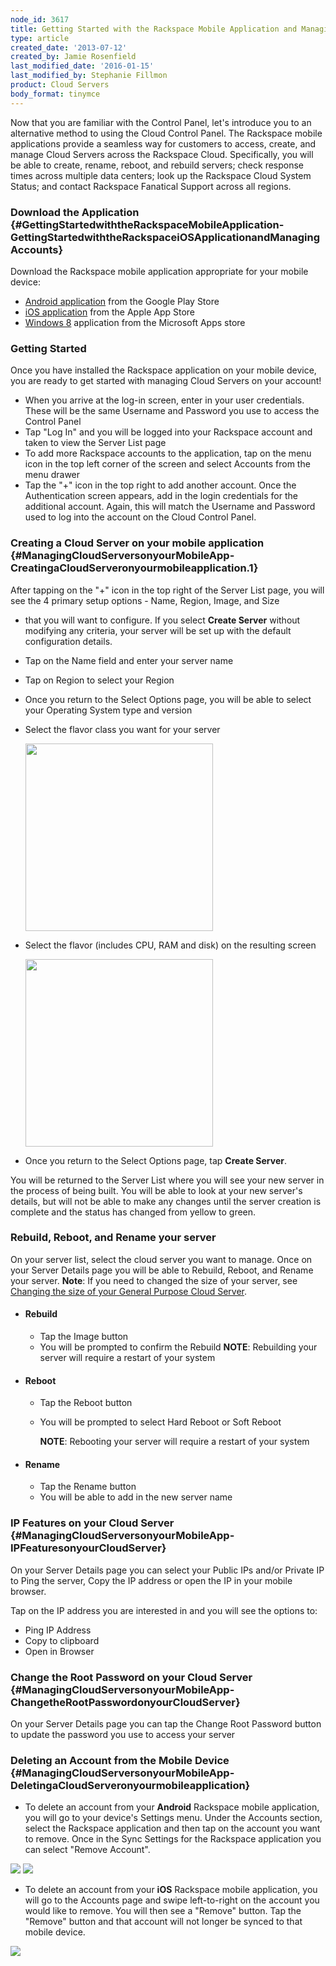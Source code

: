 ```yaml
---
node_id: 3617
title: Getting Started with the Rackspace Mobile Application and Managing Accounts
type: article
created_date: '2013-07-12'
created_by: Jamie Rosenfield
last_modified_date: '2016-01-15'
last_modified_by: Stephanie Fillmon
product: Cloud Servers
body_format: tinymce
---
```


Now that you are familiar with the Control Panel, let's introduce you to
an alternative method to using the Cloud Control Panel. The Rackspace
mobile applications provide a seamless way for customers to access,
create, and manage Cloud Servers across the Rackspace Cloud.
Specifically, you will be able to create, rename, reboot, and rebuild
servers; check response times across multiple data centers; look up the
Rackspace Cloud System Status; and contact Rackspace Fanatical Support
across all regions.

### Download the Application {#GettingStartedwiththeRackspaceMobileApplication-GettingStartedwiththeRackspaceiOSApplicationandManagingAccounts}

Download the Rackspace mobile application appropriate for your mobile
device:

-   [Android
    application](https://play.google.com/store/apps/details?id=com.rackspace.cloudmobile)
    from the Google Play Store
-   [iOS
    application](https://itunes.apple.com/us/app/rackspace-cloud-control/id672443103?ls=1&mt=8)
    from the Apple App Store
-   [Windows
    8](http://apps.microsoft.com/windows/en-us/app/rackspace-cloud/fba5a14e-2ca2-4137-864f-31e40ba84e10)
    application from the Microsoft Apps store

### Getting Started

Once you have installed the Rackspace application on your mobile device,
you are ready to get started with managing Cloud Servers on your
account!

-   When you arrive at the log-in screen, enter in your
    user credentials. These will be the same Username and Password you
    use to access the Control Panel
-   Tap "Log In" and you will be logged into your Rackspace account and
    taken to view the Server List page
-   To add more Rackspace accounts to the application, tap on the menu
    icon in the top left corner of the screen and select Accounts from
    the menu drawer
-   Tap the "+" icon in the top right to add another account. Once the
    Authentication screen appears, add in the login credentials for the
    additional account. Again, this will match the Username and Password
    used to log into the account on the Cloud Control Panel.

### []()Creating a Cloud Server on your mobile application     {#ManagingCloudServersonyourMobileApp-CreatingaCloudServeronyourmobileapplication.1}

After tapping on the "+" icon in the top right of the Server List page,
you will see the 4 primary setup options - Name, Region, Image, and Size
- that you will want to configure. If you select **Create Server**
without modifying any criteria, your server will be set up with the
default configuration details.

-   Tap on the Name field and enter your server name
-   Tap on Region to select your Region

<!-- -->

-   Once you return to the Select Options page, you will be able to
    select your Operating System type and version
-   Select the flavor class you want for your server

    <img src="https://8026b2e3760e2433679c-fffceaebb8c6ee053c935e8915a3fbe7.ssl.cf2.rackcdn.com/field/image/3SelectFlavorClassScreen.png" width="300" />
-   Select the flavor (includes CPU, RAM and disk) on the resulting
    screen

    <img src="https://8026b2e3760e2433679c-fffceaebb8c6ee053c935e8915a3fbe7.ssl.cf2.rackcdn.com/field/image/4SelectFlavorScreen.png" width="300" />
-   Once you return to the Select Options page, tap **Create Server**.

You will be returned to the Server List where you will see your new
server in the process of being built. You will be able to look at your
new server's details, but will not be able to make any changes until the
server creation is complete and the status has changed from yellow to
green.

### Rebuild, Reboot, and Rename your server

On your server list, select the cloud server you want to manage. Once on
your Server Details page you will be able to Rebuild, Reboot, and Rename
your server.
**Note**: If you need to changed the size of your server, see [Changing
the size of your General Purpose Cloud
Server](/how-to/upgrading-resources-for-general-purpose-or-io-optimized-cloud-servers).

-   #### Rebuild

    -   Tap the Image button
    -   You will be prompted to confirm the Rebuild
        **NOTE**: Rebuilding your server will require a restart of your
        system
-   #### Reboot

    -   Tap the Reboot button
    -   You will be prompted to select Hard Reboot or Soft Reboot

        **NOTE**: Rebooting your server will require a restart of your
        system

-   #### Rename

    -   Tap the Rename button
    -   You will be able to add in the new server name

### IP Features on your Cloud Server {#ManagingCloudServersonyourMobileApp-IPFeaturesonyourCloudServer}

On your Server Details page you can select your Public IPs and/or
Private IP to Ping the server, Copy the IP address or open the IP in
your mobile browser.

Tap on the IP address you are interested in and you will see the options
to:

-   Ping IP Address
-   Copy to clipboard
-   Open in Browser

### Change the Root Password on your Cloud Server {#ManagingCloudServersonyourMobileApp-ChangetheRootPasswordonyourCloudServer}

On your Server Details page you can tap the Change Root Password button
to update the password you use to access your server

### Deleting an Account from the Mobile Device {#ManagingCloudServersonyourMobileApp-DeletingaCloudServeronyourmobileapplication}

-   To delete an account from your **Android** Rackspace mobile
    application, you will go to your device's Settings menu.  Under the
    Accounts section, select the Rackspace application and then tap on
    the account you want to remove. Once in the Sync Settings for the
    Rackspace application you can select "Remove Account".

![](https://8026b2e3760e2433679c-fffceaebb8c6ee053c935e8915a3fbe7.ssl.cf2.rackcdn.com/field/image/Screenshot_2013-06-27-14-14-01_1.png)
![](https://8026b2e3760e2433679c-fffceaebb8c6ee053c935e8915a3fbe7.ssl.cf2.rackcdn.com/field/image/Screenshot_2013-06-27-13-50-20_1.png)


-   To delete an account from your **iOS** Rackspace mobile application,
    you will go to the Accounts page and swipe left-to-right on the
    account you would like to remove. You will then see a
    "Remove" button. Tap the "Remove" button and that account will not
    longer be synced to that mobile device.

![](https://8026b2e3760e2433679c-fffceaebb8c6ee053c935e8915a3fbe7.ssl.cf2.rackcdn.com/field/image/IMG_0037_1.png)

